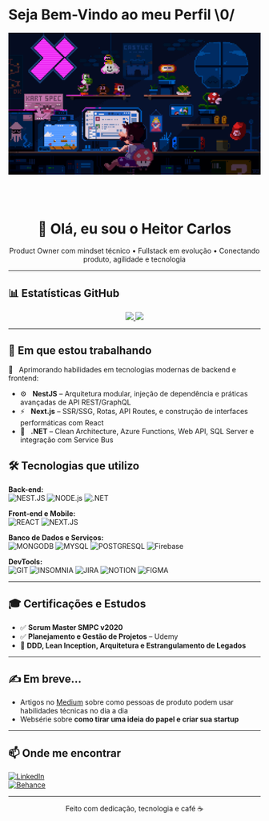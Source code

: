 # Seja Bem-Vindo ao meu Perfil  \0/

<p>
    <img margin: auto;
          width: 40%;
          height: 50%;
          border: 3px solid green;
          padding: 10px;
          src="/assets/profile.gif"
    >
</p>
<br/>
<br/>

<h1 align="center">👋 Olá, eu sou o Heitor Carlos</h1>
<p align="center">Product Owner com mindset técnico • Fullstack em evolução • Conectando produto, agilidade e tecnologia</p>

---
## 📊 Estatísticas GitHub

<div align="center">

<a href="https://github.com/heitordeve">
  <img height="160em" src="https://github-readme-stats.vercel.app/api?username=heitordeve&show_icons=true&theme=tokyonight&hide_border=false&include_all_commits=true&count_private=true&cache_bust=1"/>
</a>

<a href="https://github.com/heitordeve">
  <img height="160em" src="https://github-readme-stats.vercel.app/api/top-langs/?username=heitordeve&layout=compact&langs_count=6&theme=tokyonight&hide_border=false&cache_bust=1"/>
</a>

</div>

---
## 🚀 Em que estou trabalhando

<div align="left">

🧠 &nbsp; Aprimorando habilidades em tecnologias modernas de backend e frontend:

- ⚙️ &nbsp; **NestJS** – Arquitetura modular, injeção de dependência e práticas avançadas de API REST/GraphQL  
- ⚡ &nbsp; **Next.js** – SSR/SSG, Rotas, API Routes, e construção de interfaces performáticas com React  
- 🧩 &nbsp; **.NET** – Clean Architecture, Azure Functions, Web API, SQL Server e integração com Service Bus

</div>

## 🛠️ Tecnologias que utilizo

**Back-end:**  
![NEST.JS](https://img.shields.io/badge/nestjs-E0234E?style=for-the-badge&logo=nestjs&logoColor=white)
![NODE.js](https://img.shields.io/badge/Node.js-339933?style=for-the-badge&logo=nodedotjs&logoColor=white)
![.NET](https://img.shields.io/badge/.NET-512BD4?style=for-the-badge&logo=dotnet&logoColor=white)

**Front-end e Mobile:**  
![REACT](https://img.shields.io/badge/React-20232a?style=for-the-badge&logo=react&logoColor=61dafb)
![NEXT.JS](https://img.shields.io/badge/next.js-000000?style=for-the-badge&logo=nextdotjs&logoColor=white)


**Banco de Dados e Serviços:**  
![MONGODB](https://img.shields.io/badge/MongoDB-4EA94B?style=for-the-badge&logo=mongodb&logoColor=white)
![MYSQL](https://img.shields.io/badge/MySQL-00758F?style=for-the-badge&logo=mysql&logoColor=white)
![POSTGRESQL](https://img.shields.io/badge/postgresql-4169e1?style=for-the-badge&logo=postgresql&logoColor=white)
![Firebase](https://img.shields.io/badge/Firebase-ffca28?style=for-the-badge&logo=firebase&logoColor=black)

**DevTools:**  
![GIT](https://img.shields.io/badge/Git-F05032?style=for-the-badge&logo=git&logoColor=white)
![INSOMNIA](https://img.shields.io/badge/Insomnia-4000BF?style=for-the-badge&logo=insomnia&logoColor=white)
![JIRA](https://img.shields.io/badge/Jira-0052CC?style=for-the-badge&logo=jira&logoColor=white)
![NOTION](https://img.shields.io/badge/Notion-000000?style=for-the-badge&logo=notion&logoColor=white)
![FIGMA](https://img.shields.io/badge/Figma-F24E1E?style=for-the-badge&logo=figma&logoColor=white)

---

## 🎓 Certificações e Estudos

- ✅ **Scrum Master SMPC v2020**
- ✅ **Planejamento e Gestão de Projetos** – Udemy
- 🧪 **DDD, Lean Inception, Arquitetura e Estrangulamento de Legados**

---

## ✍️ Em breve...

- Artigos no [Medium](https://medium.com) sobre como pessoas de produto podem usar habilidades técnicas no dia a dia  
- Websérie sobre **como tirar uma ideia do papel e criar sua startup**

---

## 📫 Onde me encontrar

[![LinkedIn](https://img.shields.io/badge/LinkedIn-blue?style=for-the-badge&logo=linkedin)](https://www.linkedin.com/in/heitorcarlos)  
[![Behance](https://img.shields.io/badge/Behance-1769ff?style=for-the-badge&logo=behance&logoColor=white)](https://www.behance.net/heitorcarlos)

---

<p align="center">Feito com dedicação, tecnologia e café ☕</p>
